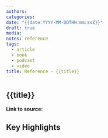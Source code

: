 ```yaml
---
authors:
categories:
date: "{{date:YYYY-MM-DDTHH:mm:ssZ}}"
draft: true
media:
notes: reference
tags:
  - article
  - book
  - podcast
  - video
title: Reference - {{title}}
---
```


## {{title}}

**Link to source:**

## Key Highlights

<!-- Highlights of direct quotes, key points, or insights from the source content -->

